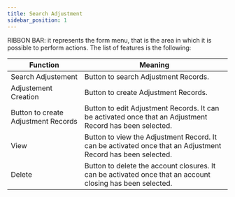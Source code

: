 ```yaml
---
title: Search Adjustment
sidebar_position: 1
---
```


RIBBON BAR: it represents the form menu, that is the area in which it is possible to perform actions. The list of features is the following:



| Function | Meaning |
| --- | --- |
| Search Adjustement | Button to search Adjustment Records. |
| Adjustement Creation | Button to create Adjustment Records. |
| Button to create Adjustment Records | Button to edit Adjustment Records. It can be activated once that an Adjustment Record has been selected. |
| View | Button to view the Adjustment Record. It can be activated once that an Adjustment Record has been selected. |
| Delete | Button to delete the account closures. It can be activated once that an account closing has been selected. |






